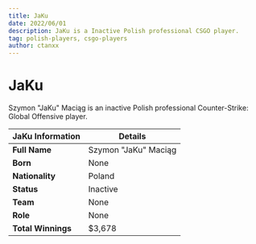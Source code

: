 ```yaml
---
title: JaKu
date: 2022/06/01
description: JaKu is a Inactive Polish professional CSGO player.
tag: polish-players, csgo-players
author: ctanxx
---
```


# JaKu

Szymon "JaKu" Maciąg is an inactive Polish professional Counter-Strike: Global Offensive player.

| **JaKu Information** | **Details**        |
| -------------------- | -------------------- |
| **Full Name**        | Szymon "JaKu" Maciąg |
| **Born**             | None                 |
| **Nationality**      | Poland               |
| **Status**           | Inactive             |
| **Team**             | None                 |
| **Role**             | None                 |
| **Total Winnings**   | $3,678               |